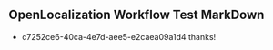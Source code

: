 ## OpenLocalization Workflow Test MarkDown
* c7252ce6-40ca-4e7d-aee5-e2caea09a1d4 thanks!

<!--HONumber=Jul16_HO5-->


